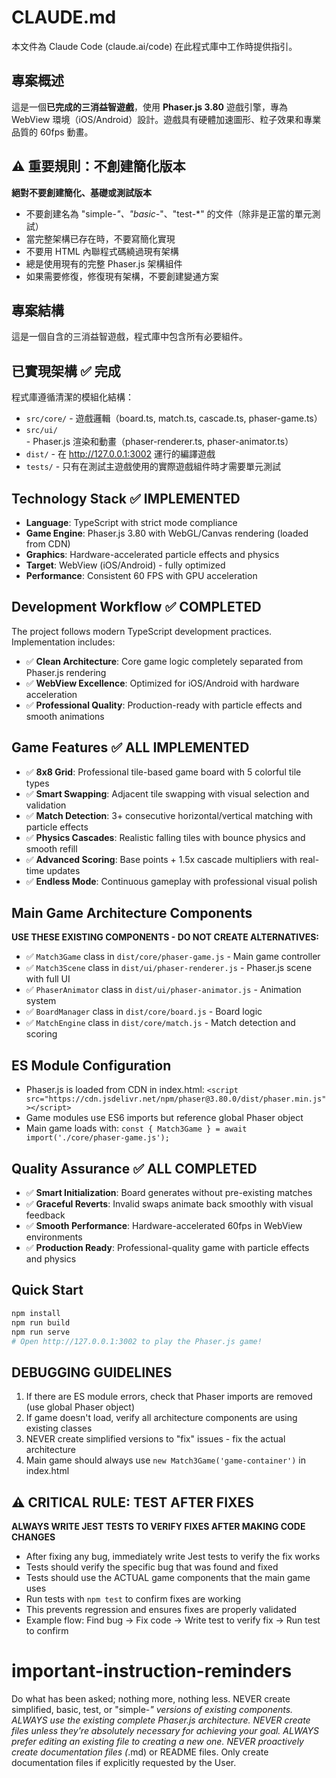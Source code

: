 # CLAUDE.md

本文件為 Claude Code (claude.ai/code) 在此程式庫中工作時提供指引。

## 專案概述
這是一個**已完成的三消益智遊戲**，使用 **Phaser.js 3.80** 遊戲引擎，專為 WebView 環境（iOS/Android）設計。遊戲具有硬體加速圖形、粒子效果和專業品質的 60fps 動畫。

## ⚠️ 重要規則：不創建簡化版本
**絕對不要創建簡化、基礎或測試版本**
- 不要創建名為 "simple-*"、"basic-*"、"test-*" 的文件（除非是正當的單元測試）
- 當完整架構已存在時，不要寫簡化實現
- 不要用 HTML 內聯程式碼繞過現有架構
- 總是使用現有的完整 Phaser.js 架構組件
- 如果需要修復，修復現有架構，不要創建變通方案

## 專案結構
這是一個自含的三消益智遊戲，程式庫中包含所有必要組件。

## 已實現架構 ✅ 完成
程式庫遵循清潔的模組化結構：
- `src/core/` - 遊戲邏輯（board.ts, match.ts, cascade.ts, phaser-game.ts）
- `src/ui/` - Phaser.js 渲染和動畫（phaser-renderer.ts, phaser-animator.ts）
- `dist/` - 在 http://127.0.0.1:3002 運行的編譯遊戲
- `tests/` - 只有在測試主遊戲使用的實際遊戲組件時才需要單元測試

## Technology Stack ✅ IMPLEMENTED
- **Language**: TypeScript with strict mode compliance
- **Game Engine**: Phaser.js 3.80 with WebGL/Canvas rendering (loaded from CDN)
- **Graphics**: Hardware-accelerated particle effects and physics
- **Target**: WebView (iOS/Android) - fully optimized
- **Performance**: Consistent 60 FPS with GPU acceleration

## Development Workflow ✅ COMPLETED
The project follows modern TypeScript development practices. Implementation includes:
- ✅ **Clean Architecture**: Core game logic completely separated from Phaser.js rendering
- ✅ **WebView Excellence**: Optimized for iOS/Android with hardware acceleration
- ✅ **Professional Quality**: Production-ready with particle effects and smooth animations

## Game Features ✅ ALL IMPLEMENTED
- ✅ **8x8 Grid**: Professional tile-based game board with 5 colorful tile types
- ✅ **Smart Swapping**: Adjacent tile swapping with visual selection and validation
- ✅ **Match Detection**: 3+ consecutive horizontal/vertical matching with particle effects
- ✅ **Physics Cascades**: Realistic falling tiles with bounce physics and smooth refill
- ✅ **Advanced Scoring**: Base points + 1.5x cascade multipliers with real-time updates
- ✅ **Endless Mode**: Continuous gameplay with professional visual polish

## Main Game Architecture Components
**USE THESE EXISTING COMPONENTS - DO NOT CREATE ALTERNATIVES:**
- ✅ `Match3Game` class in `dist/core/phaser-game.js` - Main game controller
- ✅ `Match3Scene` class in `dist/ui/phaser-renderer.js` - Phaser.js scene with full UI
- ✅ `PhaserAnimator` class in `dist/ui/phaser-animator.js` - Animation system
- ✅ `BoardManager` class in `dist/core/board.js` - Board logic
- ✅ `MatchEngine` class in `dist/core/match.js` - Match detection and scoring

## ES Module Configuration
- Phaser.js is loaded from CDN in index.html: `<script src="https://cdn.jsdelivr.net/npm/phaser@3.80.0/dist/phaser.min.js"></script>`
- Game modules use ES6 imports but reference global Phaser object
- Main game loads with: `const { Match3Game } = await import('./core/phaser-game.js');`

## Quality Assurance ✅ ALL COMPLETED
- ✅ **Smart Initialization**: Board generates without pre-existing matches
- ✅ **Graceful Reverts**: Invalid swaps animate back smoothly with visual feedback
- ✅ **Smooth Performance**: Hardware-accelerated 60fps in WebView environments  
- ✅ **Production Ready**: Professional-quality game with particle effects and physics

## Quick Start
```bash
npm install
npm run build
npm run serve
# Open http://127.0.0.1:3002 to play the Phaser.js game!
```

## DEBUGGING GUIDELINES
1. If there are ES module errors, check that Phaser imports are removed (use global Phaser object)
2. If game doesn't load, verify all architecture components are using existing classes
3. NEVER create simplified versions to "fix" issues - fix the actual architecture
4. Main game should always use `new Match3Game('game-container')` in index.html

## ⚠️ CRITICAL RULE: TEST AFTER FIXES
**ALWAYS WRITE JEST TESTS TO VERIFY FIXES AFTER MAKING CODE CHANGES**
- After fixing any bug, immediately write Jest tests to verify the fix works
- Tests should verify the specific bug that was found and fixed
- Tests should use the ACTUAL game components that the main game uses
- Run tests with `npm test` to confirm fixes are working
- This prevents regression and ensures fixes are properly validated
- Example flow: Find bug → Fix code → Write test to verify fix → Run test to confirm

# important-instruction-reminders
Do what has been asked; nothing more, nothing less.
NEVER create simplified, basic, test, or "simple-*" versions of existing components.
ALWAYS use the existing complete Phaser.js architecture.
NEVER create files unless they're absolutely necessary for achieving your goal.
ALWAYS prefer editing an existing file to creating a new one.
NEVER proactively create documentation files (*.md) or README files. Only create documentation files if explicitly requested by the User.